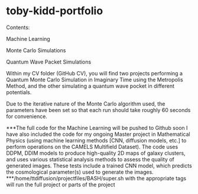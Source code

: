 # toby-kidd-portfolio
Contents:

Machine Learning

Monte Carlo Simulations

Quantum Wave Packet Simulations

Within my CV folder (GitHub CV), you will find two projects performing a Quantum Monte Carlo Simulation in Imaginary Time using the Metropolis Method, and the other simulating a quantum wave pocket in different potentials.

Due to the iterative nature of the Monte Carlo algorithm used, the parameters have been set so that each run should take roughly 60 seconds for convenience.

***The full code for the Machine Learning will be pushed to Github soon
I have also included the code for my ongoing Master project in Mathematical Physics (using machine learning methods [CNN, diffusion models, etc.] to perform operations on the CAMELS Multifield Dataset).
The code uses DDPM, DDIM models to produce high-quality 2D maps of galaxy clusters, and uses various statistical analysis methods to assess the quality of generated images. These tests include a trained CNN model, which predicts the cosmological parameter(s) used to generate the images.
***/home/ttdiffusion/projectfiles/BASH/super.sh with the appropriate tags will run the full project or parts of the project
